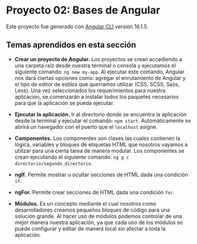 # Proyecto 02: Bases de Angular

Este proyecto fue generado con [Angular CLI](https://github.com/angular/angular-cli) version 16.1.5.


## Temas aprendidos en esta sección

* **Crear un proyecto de Angular.** Los proyectos se crean accediendo a una carpeta raíz desde nuestra terminal o consola y ejecutamos el siguiente comando: `ng new my-app`. Al ejecutar este comando, Angular nos dará ciertas opciones como: agregar el enrutamiento de Angular y el tipo de editor de estilos que querramos utilizar (CSS, SCSS, Sass, Less). Una vez seleccionados los requerimientos para nuestra aplicacion, se comenzarán a instalar todos los paquetes necesarios para que la aplicación se pueda ejecutar.

*  **Ejecutar la aplicación.** Ir al directorio donde se encuentra la aplicación desde la terminal y ejecutar el comando: `npm start`. Automáticamente se abrirá un navegador con el puerto que el `localhost` asigne.

* **Componentes.** Los componentes son clases las cuales contienen la lógica, variables y bloques de etiquetas HTML que nosotros vayamos a utilizar para una cierta tarea de manera modular. Los componentes se crean ejecutando el siguiente comando: `ng g c directorio/segundo_directorio`. 

* **ngIf.** Permite mostrar u ocultar secciones de HTML dada una condición `if`.

* **ngFor.** Permite crear secciones de HTML dada una condición `for`.

* **Módulos.** Es un concepto mediante el cual nosotros como desarrolladores creamos pequeños bloques de código para una solución grande. Al hacer uso de módulos podemos controlar de una mejor manera nuestra aplicación, ya que cada uno de los módulos se puede configurar y editar de manera local sin afectar a toda la aplicación.
